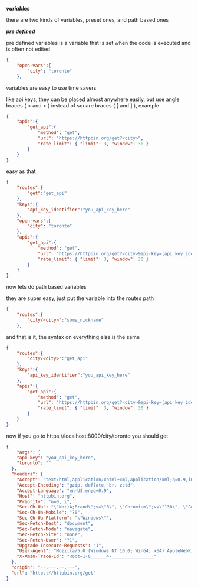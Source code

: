 ***variables***

there are two kinds of variables, preset ones, and path based ones

***pre defined***

pre defined variables is a variable that is set when the code is executed and is often not edited

```json
{
    "open-vars":{
        "city": "toronto"
    },

```

variables are easy to use time savers

like api keys, they can be placed almost anywhere easily, but use angle braces ( < and > ) instead of square braces ( [ and ] ), example

```json
{
    "apis":{
        "get_api":{
            "method": "get",
            "url": "https://httpbin.org/get?<city>",
            "rate_limit": { "limit": 3, "window": 30 }
        }
    }
}
```

easy as that

```json
{
    "routes":{
        "get":"get_api"
    },
    "keys":{
        "api_key_identifier":"you_api_key_here"
    },
    "open-vars":{
        "city": "toronto"
    },
    "apis":{
        "get_api":{
            "method": "get",
            "url": "https://httpbin.org/get?<city>&api-key=[api_key_identifier]",
            "rate_limit": { "limit": 3, "window": 30 }
        }
    }
}
```

now lets do path based variables

they are super easy, just put the variable into the routes path
```json
{
    "routes":{
        "city/<city>":"some_nickname"
    },

```

and that is it, the syntax on everything else is the same

```json
{
    "routes":{
        "city/<city>":"get_api"
    },
    "keys":{
        "api_key_identifier":"you_api_key_here"
    },
    "apis":{
        "get_api":{
            "method": "get",
            "url": "https://httpbin.org/get?<city>&api-key=[api_key_identifier]",
            "rate_limit": { "limit": 3, "window": 30 }
        }
    }
}
```
now if you go to https://localhost:8000/city/toronto you should get
```json
{
    "args": {
    "api-key": "you_api_key_here", 
    "toronto": ""
  },  
  "headers": {
    "Accept": "text/html,application/xhtml+xml,application/xml;q=0.9,image/avif,image/webp,image/apng,*/*;q=0.8,application/signed-exchange;v=b3;q=0.7", 
    "Accept-Encoding": "gzip, deflate, br, zstd", 
    "Accept-Language": "en-US,en;q=0.9", 
    "Host": "httpbin.org", 
    "Priority": "u=0, i", 
    "Sec-Ch-Ua": "\"Not)A;Brand\";v=\"8\", \"Chromium\";v=\"138\", \"Google Chrome\";v=\"138\"", 
    "Sec-Ch-Ua-Mobile": "?0", 
    "Sec-Ch-Ua-Platform": "\"Windows\"", 
    "Sec-Fetch-Dest": "document", 
    "Sec-Fetch-Mode": "navigate", 
    "Sec-Fetch-Site": "none", 
    "Sec-Fetch-User": "?1", 
    "Upgrade-Insecure-Requests": "1", 
    "User-Agent": "Mozilla/5.0 (Windows NT 10.0; Win64; x64) AppleWebKit/537.36 (KHTML, like Gecko) Chrome/138.0.0.0 Safari/537.36", 
    "X-Amzn-Trace-Id": "Root=1-6______4-________________"
  }, 
  "origin": "--.---.--.---", 
  "url": "https://httpbin.org/get"
}
```
